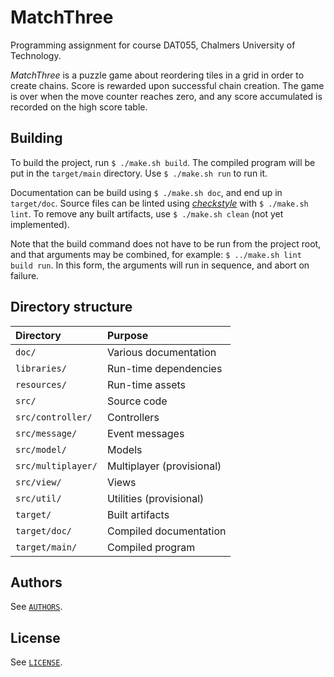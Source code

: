 # MatchThree #

Programming assignment for course DAT055, Chalmers University of Technology.

*MatchThree* is a puzzle game about reordering tiles in a grid in order to
create chains. Score is rewarded upon successful chain creation. The game is
over when the move counter reaches zero, and any score accumulated is recorded
on the high score table.

## Building ##

To build the project, run `$ ./make.sh build`. The compiled program will be put
in the `target/main` directory. Use `$ ./make.sh run` to run it.

Documentation can be build using `$ ./make.sh doc`, and end up in `target/doc`.
Source files can be linted using
*[checkstyle](http://checkstyle.sourceforge.net/)* with `$ ./make.sh lint`. To
remove any built artifacts, use `$ ./make.sh clean` (not yet implemented).

Note that the build command does not have to be run from the project root, and
that arguments may be combined, for example: `$ ../make.sh lint build run`. In
this form, the arguments will run in sequence, and abort on failure.

## Directory structure ##

| Directory          | Purpose                   |
| :----------------- | :------------------------ |
| `doc/`             | Various documentation     |
| `libraries/`       | Run-time dependencies     |
| `resources/`       | Run-time assets           |
| `src/`             | Source code               |
| `src/controller/`  | Controllers               |
| `src/message/`     | Event messages            |
| `src/model/`       | Models                    |
| `src/multiplayer/` | Multiplayer (provisional) |
| `src/view/`        | Views                     |
| `src/util/`        | Utilities (provisional)   |
| `target/`          | Built artifacts           |
| `target/doc/`      | Compiled documentation    |
| `target/main/`     | Compiled program          |

## Authors ##

See [`AUTHORS`](AUTHORS).

## License ##

See [`LICENSE`](LICENSE).
